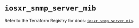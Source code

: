 # `iosxr_snmp_server_mib`

Refer to the Terraform Registry for docs: [`iosxr_snmp_server_mib`](https://registry.terraform.io/providers/ciscodevnet/iosxr/0.6.0/docs/resources/snmp_server_mib).
